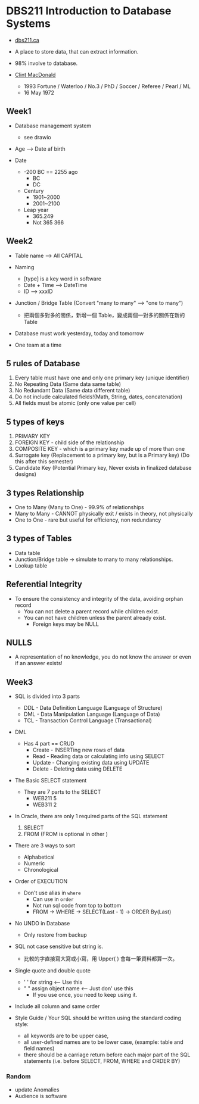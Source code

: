 # DBS211   Introduction to Database Systems

- [dbs211.ca](http://dbs211.ca/courses/dbs211/)

- A place to store data, that can extract information.

- 98% involve to database.
- [Clint MacDonald](https://www.linkedin.com/in/clintmacdonald/)
  - 1993 Fortune / Waterloo / No.3 / PhD / Soccer / Referee / Pearl / ML
  - 16 May 1972

## Week1

- Database management system
  - see drawio

- Age --> Date af birth

- Date
  - -200 BC == 2255 ago
    - BC
    - DC
  - Century
    - 1901~2000
    - 2001~2100
  - Leap year
    - 365.249
    - Not 365 366

## Week2

- Table name --> All CAPITAL
- Naming
  - [type] is a key word in software
  - Date + Time --> DateTime
  - ID --> xxxID
- Junction / Bridge Table (Convert "many to many" --> "one to many")
  - 把兩個多對多的關係，新增一個 Table，變成兩個一對多的關係在新的 Table

- Database must work yesterday, today and tomorrow
- One team at a time

## 5 rules of Database

1. Every table must have one and only one primary key (unique identifier)
2. No Repeating Data (Same data same table)
3. No Redundant Data (Same data different table)
4. Do not include calculated fields!(Math, String, dates, concatenation)
5. All fields must be atomic (only one value per cell)

## 5 types of keys

1. PRIMARY KEY
2. FOREIGN KEY - child side of the relationship
3. COMPOSITE KEY - which is a primary key made up of more than one
4. Surrogate key (Replacement to a primary key, but is a Primary key) (Do this after this semester)
5. Candidate Key (Potential Primary key, Never exists in finalized database designs)

## 3 types Relationship

- One to Many (Many to One) - 99.9% of relationships
- Many to Many - CANNOT physically exit / exists in theory, not physically
- One to One - rare but useful for efficiency, non redundancy

## 3 types of Tables

- Data table
- Junction/Bridge table -> simulate to many to many relationships.
- Lookup table

## Referential Integrity

- To ensure the consistency and integrity of the data, avoiding orphan record
  - You can not delete a parent record while children exist.
  - You can not have children unless the parent already exist.
    - Foreign keys may be NULL

## NULLS

- A representation of no knowledge, you do not know the answer or even if an answer exists!

## Week3

- SQL is divided into 3 parts
  - DDL - Data Definition Language (Language of Structure)
  - DML - Data Manipulation Language (Language of Data)
  - TCL - Transaction Control Language (Transactional)

- DML
  - Has 4 part == CRUD
    - Create - INSERTing new rows of data
    - Read - Reading data or calculating info using SELECT
    - Update - Changing existing data using UPDATE
    - Delete - Deleting data using DELETE

- The Basic SELECT statement
  - They are 7 parts to the SELECT
    - WEB211 5
    - WEB311 2

- In Oracle, there are only 1 required parts of the SQL statement
  1. SELECT
  2. FROM (FROM is optional in other )
- There are 3 ways to sort
  - Alphabetical
  - Numeric
  - Chronological

- Order of EXECUTION
  - Don't use alias in `where`
    - Can use in `order`
    - Not run sql code from top to bottom
    - FROM -> WHERE -> SELECT(Last - 1) -> ORDER By(Last)

- No UNDO in Database
  - Only restore from backup

- SQL not case sensitive but string is.
  - 比較的字直接寫大寫或小寫，用 Upper( ) 會每一筆資料都算一次。

- Single quote and double quote
  - ' ' for string <-- Use this
  - " " assign object name <-- Just don' use this
    - If you use once, you need to keep using it.

- Include all column and same order

- Style Guide / Your SQL should be written using the standard coding style:
  - all keywords are to be upper case,
  - all user-defined names are to be lower case, (example: table and field names)
  - there should be a carriage return before each major part of the SQL statements (i.e. before SELECT, FROM, WHERE and ORDER BY)

### Random

- update Anomalies
- Audience is software
